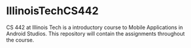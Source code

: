 # IllinoisTechCS442
CS 442 at Illinois Tech is a introductory course to Mobile Applications in Android Studios. This repository will contain the assignments throughout the course. 
